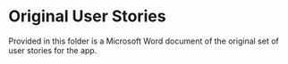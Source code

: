 # Original User Stories
Provided in this folder is a Microsoft Word document of the original set of user stories for the app.
